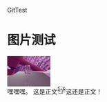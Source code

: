 ﻿GitTest
# 图片测试  
<img src="doc/test.png" height="70" width="100" align="center"></img>  
嘿嘿嘿。
这是正文<img src="doc/emoji/01.png" height="4%" width="4%"></img>这还是正文！
